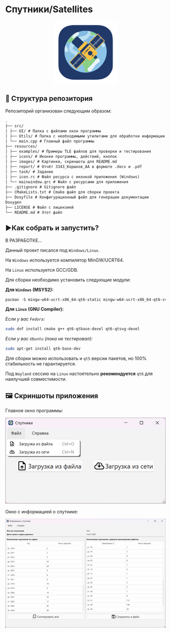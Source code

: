 # Спутники/Satellites

<div align="center"><img src="resources/icons/icon.svg" width="200" alt="Иконка"></div>

## **📁 Структура репозитория**

Репозиторий организован следующим образом:

```log
.
├── src/
│ ├── UI/ # Папка с файлами окон программы
│ ├── Utils/ # Папка с необходимыми утилитами для обработки информации
│ └── main.cpp # Главный файл программы 
├── resources/
│ ├── examples/ # Примеры TLE файлов для проверки и тестирования
│ ├── icons/ # Иконки программы, действий, кнопок
│ ├── images/ # Картинки, скриншоты для README.md
│ ├── report/ # Отчёт 3343_Коршков_АА в формате .docx и .pdf
│ ├── task/ # Задание
│ ├── icon.rc # Файл ресурса с иконкой приложения (Windows)
│ └── mainwindow.qrc # Файл с ресурсами для приложения
├── .gitignore # Gitignore файл
├── CMakeLists.txt # Cmake файл для сборки проекта
├── Doxyfile # Конфигурационный файл для генерации документации Doxygen
├── LICENSE # Файл с лицензией
└── README.md # Этот файл
```

## **▶️Как собрать и запустить?**

В РАЗРАБОТКЕ...

Данный проект писался под `Windows/Linux`.

На `Windows` используется компилятор MinGW/UCRT64.

На `Linux` используется GCC/GDB.

Для сборки необходимо установить следующие модули:

**Для `Windows` (MSYS2):**

```ps1
pacman -S mingw-w64-ucrt-x86_64-qt6-static mingw-w64-ucrt-x86_64-qt6-svg
```

**Для `Linux` (GNU Compiler):**

*Если у вас `Fedora`:*

```bash
sudo dnf install cmake g++ qt6-qtbase-devel qt6-qtsvg-devel
```

*Если у вас `Ubuntu` (пока не тестировал):*

```bash
sudo apt-get install qt6-base-dev
```

Для сборки можно использовать и `qt5` версии пакетов, но 100% стабильность не гарантируется.

Под `Wayland` сессию на `Linux` настоятельно **рекомендуется** `qt6` для наилучшей совместимости.

## 🖼️ Скриншоты приложения

Главное окно программы:

![Главное окно](/resources/images/mainwindow.png)

Окно с информацией о спутнике:

![Окно с информацией](/resources/images/infowindow.png)
